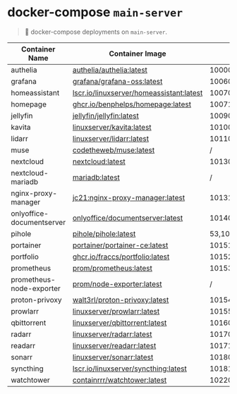 # docker-compose `main-server`

> 🐋 docker-compose deployments on `main-server`.

| Container Name | Container Image | Host Port | Internal Port |
|----------------|-----------------|-----------|---------------|
| authelia | [authelia/authelia:latest](https://hub.docker.com/r/authelia/authelia) | 10000 | 9091 |
| grafana | [grafana/grafana-oss:latest](https://hub.docker.com/r/grafana/grafana-oss) | 10060 | 3000 |
| homeassistant  | [lscr.io/linuxserver/homeassistant:latest](https://hub.docker.com/r/linuxserver/homeassistant) | 10070 | 8123 |
| homepage | [ghcr.io/benphelps/homepage:latest](https://github.com/benphelps/homepage/pkgs/container/homepage) | 10071 | 3000 |
| jellyfin | [jellyfin/jellyfin:latest](https://hub.docker.com/r/jellyfin/jellyfin) | 10090 | 8096 |
| kavita | [linuxserver/kavita:latest](https://hub.docker.com/r/linuxserver/kavita) | 10100 | 5000 |
| lidarr | [linuxserver/lidarr:latest](https://hub.docker.com/r/linuxserver/lidarr) | 10110 | 8686 |
| muse | [codetheweb/muse:latest](https://hub.docker.com/r/codetheweb/muse) | / | / |
| nextcloud | [nextcloud:latest](https://hub.docker.com/_/nextcloud/) | 10130 | 80 |
| nextcloud-mariadb | [mariadb:latest](https://hub.docker.com/_/mariadb) | / | 3306 |
| nginx-proxy-manager | [jc21:nginx-proxy-manager:latest](https://hub.docker.com/r/jc21/nginx-proxy-manager) | 10131,10132,10133 | 80,81,443 |
| onlyoffice-documentserver | [onlyoffice/documentserver:latest](https://hub.docker.com/r/onlyoffice/documentserver) | 10140 | 80 |
| pihole | [pihole/pihole:latest](https://hub.docker.com/r/pihole/pihole) | 53,10150 | 53,80 |
| portainer | [portainer/portainer-ce:latest](https://hub.docker.com/r/portainer/portainer-ce) | 10151 | 9443 |
| portfolio | [ghcr.io/fraccs/portfolio:latest](https://github.com/Fraccs/portfolio/pkgs/container/portfolio) | 10152 | 80 |
| prometheus | [prom/prometheus:latest](https://hub.docker.com/r/prom/prometheus) | 10153 | 9090 |
| prometheus-node-exporter | [prom/node-exporter:latest](https://hub.docker.com/r/prom/node-exporter) | / | 9100 |
| proton-privoxy | [walt3rl/proton-privoxy:latest](https://hub.docker.com/r/walt3rl/proton-privoxy) | 10154 | 8080 |
| prowlarr | [linuxserver/prowlarr:latest](https://hub.docker.com/r/linuxserver/prowlarr) | 10155 | 9696 |
| qbittorrent | [linuxserver/qbittorrent:latest](https://hub.docker.com/r/linuxserver/qbittorrent) | 10160,10161/tcp,10161/udp | 10160,6881/tcp,6881/udp |
| radarr | [linuxserver/radarr:latest](https://hub.docker.com/r/linuxserver/radarr) | 10170 | 7878 |
| readarr | [linuxserver/readarr:latest](https://hub.docker.com/r/linuxserver/readarr) | 10171 | 8787 |
| sonarr | [linuxserver/sonarr:latest](https://hub.docker.com/r/linuxserver/sonarr) | 10180 | 8989 |
| syncthing | [lscr.io/linuxserver/syncthing:latest](https://hub.docker.com/r/linuxserver/syncthing) | 10181,10182/udp,10183/tcp,10183/udp | 8384,21027/udp,22000/tcp,22000/udp |
| watchtower | [containrrr/watchtower:latest](https://hub.docker.com/r/containrrr/watchtower/tags) | 10220 | 8080 |
